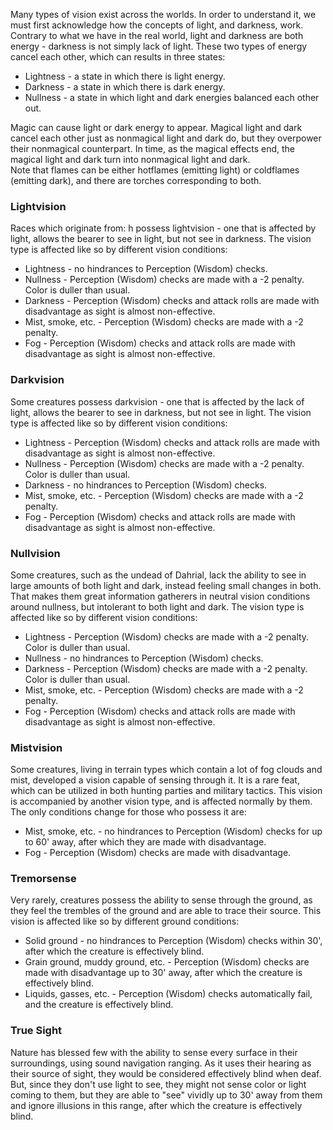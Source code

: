 Many types of vision exist across the worlds. In order to understand it, we must first acknowledge how the concepts of light, and darkness, work. Contrary to what we have in the real world, light and darkness are both energy - darkness is not simply lack of light. These two types of energy cancel each other, which can results in three states:

- Lightness - a state in which there is light energy.
- Darkness - a state in which there is dark energy.
- Nullness - a state in which light and dark energies balanced each other out.

Magic can cause light or dark energy to appear. Magical light and dark cancel each other just as nonmagical light and dark do, but they overpower their nonmagical counterpart. In time, as the magical effects end, the magical light and dark turn into nonmagical light and dark.  
Note that flames can be either hotflames (emitting light) or coldflames (emitting dark), and there are torches corresponding to both.
### Lightvision
 
Races which originate from: h possess lightvision - one that is affected by light, allows the bearer to see in light, but not see in darkness. The vision type is affected like so by different vision conditions:

- Lightness - no hindrances to Perception (Wisdom) checks.
- Nullness - Perception (Wisdom) checks are made with a -2 penalty. Color is duller than usual.
- Darkness - Perception (Wisdom) checks and attack rolls are made with disadvantage as sight is almost non-effective.
- Mist, smoke, etc. - Perception (Wisdom) checks are made with a -2 penalty.
- Fog - Perception (Wisdom) checks and attack rolls are made with disadvantage as sight is almost non-effective.
### Darkvision
 
Some creatures possess darkvision - one that is affected by the lack of light, allows the bearer to see in darkness, but not see in light. The vision type is affected like so by different vision conditions:

- Lightness - Perception (Wisdom) checks and attack rolls are made with disadvantage as sight is almost non-effective.
- Nullness - Perception (Wisdom) checks are made with a -2 penalty. Color is duller than usual.
- Darkness - no hindrances to Perception (Wisdom) checks.
- Mist, smoke, etc. - Perception (Wisdom) checks are made with a -2 penalty.
- Fog - Perception (Wisdom) checks and attack rolls are made with disadvantage as sight is almost non-effective.
### Nullvision
 
Some creatures, such as the undead of Dahrial, lack the ability to see in large amounts of both light and dark, instead feeling small changes in both. That makes them great information gatherers in neutral vision conditions around nullness, but intolerant to both light and dark. The vision type is affected like so by different vision conditions:

- Lightness - Perception (Wisdom) checks are made with a -2 penalty. Color is duller than usual.
- Nullness - no hindrances to Perception (Wisdom) checks.
- Darkness - Perception (Wisdom) checks are made with a -2 penalty. Color is duller than usual.
- Mist, smoke, etc. - Perception (Wisdom) checks are made with a -2 penalty.
- Fog - Perception (Wisdom) checks and attack rolls are made with disadvantage as sight is almost non-effective.
### Mistvision
 
Some creatures, living in terrain types which contain a lot of fog clouds and mist, developed a vision capable of sensing through it. It is a rare feat, which can be utilized in both hunting parties and military tactics. This vision is accompanied by another vision type, and is affected normally by them. The only conditions change for those who possess it are:

- Mist, smoke, etc. - no hindrances to Perception (Wisdom) checks for up to 60' away, after which they are made with disadvantage.
- Fog - Perception (Wisdom) checks are made with disadvantage.
### Tremorsense
 
Very rarely, creatures possess the ability to sense through the ground, as they feel the trembles of the ground and are able to trace their source. This vision is affected like so by different ground conditions:

- Solid ground - no hindrances to Perception (Wisdom) checks within 30', after which the creature is effectively blind.
- Grain ground, muddy ground, etc. - Perception (Wisdom) checks are made with disadvantage up to 30' away, after which the creature is effectively blind.
- Liquids, gasses, etc. - Perception (Wisdom) checks automatically fail, and the creature is effectively blind.
### True Sight
 
Nature has blessed few with the ability to sense every surface in their surroundings, using sound navigation ranging. As it uses their hearing as their source of sight, they would be considered effectively blind when deaf. But, since they don't use light to see, they might not sense color or light coming to them, but they are able to "see" vividly up to 30' away from them and ignore illusions in this range, after which the creature is effectively blind.